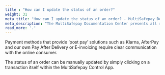 ```yaml
---
title : "How can I update the status of an order?"
weight: 31
meta_title: "How can I update the status of an order? - MultiSafepay Docs"
meta_description: "The MultiSafepay Documentation Center presents all relevant information about our Plugins and API. You can also find support pages for Payment Methods, Tools and General Questions as well as the contact details of our Support and Integration Teams."
read_more: '.'
---
```


Payment methods that provide ‘post pay’ solutions such as Klarna, AfterPay and our own Pay After Delivery or E-invoicing require clear communication with the online consumer.

The status of an order can be manually updated by simply clicking on a transaction itself within the MultiSafepay Control App.
